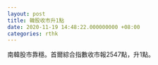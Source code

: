 ```yaml
---
layout: post
title: 韓股收市升1點
date: 2020-11-19 14:48:22.000000000 +08:00
categories: rthk
---
```


南韓股市靠穩。首爾綜合指數收市報2547點，升1點。
